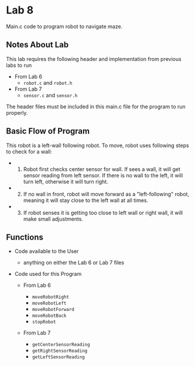 # Lab 8
Main.c code to program robot to navigate maze. 

## Notes About Lab
This lab requires the following header and implementation from previous labs to run
 - From Lab 6
    - `robot.c` and `robot.h`
 - From Lab 7 
    - `sensor.c` and `sensor.h`

The header files must be included in this main.c file for the program to run properly. 

## Basic Flow of Program 

This robot is a left-wall following robot. To move, robot uses following steps to check for a wall:

 - 1. Robot first checks center sensor for wall. If sees a wall, it will get sensor reading from left sensor. If there is no wall to the left, it will turn left, otherwise it will turn right. 
 - 2. If no wall in front, robot will move forward as a "left-following" robot, meaning it will stay close to the left wall at all times. 
 - 3. If robot senses it is getting too close to left wall or right wall, it will make small adjustments. 
 
## Functions

- Code available to the User
  - anything on either the Lab 6 or Lab 7 files

- Code used for this Program 
  - From Lab 6
      - `moveRobotRight`
      - `moveRobotLeft`
      - `moveRobotForward`
      - `moveRobotBack`
      - `stopRobot`
  
  - From Lab 7 
      - `getCenterSensorReading`
      - `getRightSensorReading`
      - `getLeftSensorReading`
      

